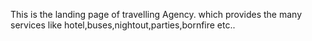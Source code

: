 This is the landing page of travelling Agency.
which provides the many services like hotel,buses,nightout,parties,bornfire etc..
